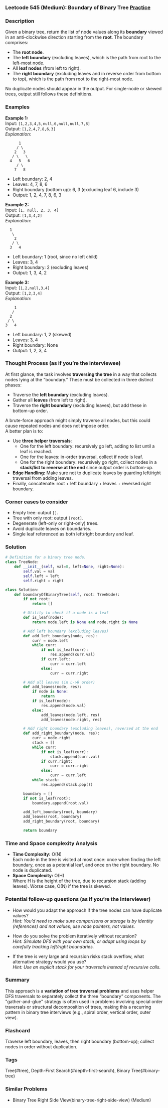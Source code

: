 ### Leetcode 545 (Medium): Boundary of Binary Tree [Practice](https://leetcode.com/problems/boundary-of-binary-tree)

### Description  
Given a binary tree, return the list of node values along its **boundary** viewed in an anti-clockwise direction starting from the **root**. The boundary comprises:
- The **root node**.
- The **left boundary** (excluding leaves), which is the path from root to the left-most node.
- All **leaf nodes** (from left to right).
- The **right boundary** (excluding leaves and in reverse order from bottom to top), which is the path from root to the right-most node.

No duplicate nodes should appear in the output. For single-node or skewed trees, output still follows these definitions.

### Examples  

**Example 1:**  
Input: `[1,2,3,4,5,null,6,null,null,7,8]`  
Output: `[1,2,4,7,8,6,3]`  
*Explanation:*
```
      1
     / \
    2   3
   / \   \
  4   5   6
     / \
    7   8
```
- Left boundary: 2, 4  
- Leaves: 4, 7, 8, 6  
- Right boundary (bottom up): 6, 3 (excluding leaf 6, include 3)  
- Output: 1, 2, 4, 7, 8, 6, 3  

**Example 2:**  
Input: `[1, null, 2, 3, 4]`  
Output: `[1,3,4,2]`  
*Explanation:*
```
  1
   \
    2
   / \
  3   4
```
- Left boundary: 1 (root, since no left child)  
- Leaves: 3, 4  
- Right boundary: 2 (excluding leaves)  
- Output: 1, 3, 4, 2

**Example 3:**  
Input: `[1,2,null,3,4]`  
Output: `[1,2,3,4]`  
*Explanation:*
```
    1
   /
  2
 / \
3   4
```
- Left boundary: 1, 2 (skewed)  
- Leaves: 3, 4  
- Right boundary: None  
- Output: 1, 2, 3, 4

### Thought Process (as if you’re the interviewee)  
At first glance, the task involves **traversing the tree** in a way that collects nodes lying at the "boundary." These must be collected in three distinct phases:
- Traverse the **left boundary** (excluding leaves).
- Gather all **leaves** (from left to right).
- Traverse the **right boundary** (excluding leaves), but add these in bottom-up order.

A brute-force approach might simply traverse all nodes, but this could cause repeated nodes and does not impose order.  
A better plan is to:
 - Use **three helper traversals**:
    - One for the left boundary: recursively go left, adding to list until a leaf is reached.
    - One for the leaves: in-order traversal, collect if node is leaf.
    - One for the right boundary: recursively go right, collect nodes in a **stack/list to reverse at the end** since output order is bottom-up.
 - **Edge Handling:** Make sure not to duplicate leaves by guarding left/right traversal from adding leaves.
 - Finally, concatenate: root + left boundary + leaves + reversed right boundary.

### Corner cases to consider  
- Empty tree: output `[]`.
- Tree with only root: output `[root]`.
- Degenerate (left-only or right-only) trees.
- Avoid duplicate leaves on boundaries.
- Single leaf referenced as both left/right boundary and leaf.

### Solution

```python
# Definition for a binary tree node.
class TreeNode:
    def __init__(self, val=0, left=None, right=None):
        self.val = val
        self.left = left
        self.right = right

class Solution:
    def boundaryOfBinaryTree(self, root: TreeNode):
        if not root:
            return []

        # Utility to check if a node is a leaf
        def is_leaf(node):
            return node.left is None and node.right is None

        # Add left boundary (excluding leaves)
        def add_left_boundary(node, res):
            curr = node.left
            while curr:
                if not is_leaf(curr):
                    res.append(curr.val)
                if curr.left:
                    curr = curr.left
                else:
                    curr = curr.right

        # Add all leaves (in L->R order)
        def add_leaves(node, res):
            if node is None:
                return
            if is_leaf(node):
                res.append(node.val)
            else:
                add_leaves(node.left, res)
                add_leaves(node.right, res)

        # Add right boundary (excluding leaves), reversed at the end
        def add_right_boundary(node, res):
            curr = node.right
            stack = []
            while curr:
                if not is_leaf(curr):
                    stack.append(curr.val)
                if curr.right:
                    curr = curr.right
                else:
                    curr = curr.left
            while stack:
                res.append(stack.pop())

        boundary = []
        if not is_leaf(root):
            boundary.append(root.val)

        add_left_boundary(root, boundary)
        add_leaves(root, boundary)
        add_right_boundary(root, boundary)

        return boundary
```

### Time and Space complexity Analysis  

- **Time Complexity:** O(N)  
  Each node in the tree is visited at most once: once when finding the left boundary, once as a potential leaf, and once on the right boundary. No node is duplicated.
- **Space Complexity:** O(H)  
  Where H is the height of the tree, due to recursion stack (adding leaves). Worse case, O(N) if the tree is skewed.

### Potential follow-up questions (as if you’re the interviewer)  

- How would you adapt the approach if the tree nodes can have duplicate values?  
  *Hint: You’d need to make sure comparisons or storage is by identity (references) and not values; use node pointers, not values.*

- How do you solve the problem iteratively without recursion?  
  *Hint: Simulate DFS with your own stack, or adapt using loops by carefully tracking left/right boundaries.*

- If the tree is very large and recursion risks stack overflow, what alternative strategy would you use?  
  *Hint: Use an explicit stack for your traversals instead of recursive calls.*

### Summary
This approach is a **variation of tree traversal problems** and uses helper DFS traversals to separately collect the three “boundary” components. The "gather-and-glue" strategy is often used in problems involving special order traversals or structural decomposition of trees, making this a recurring pattern in binary tree interviews (e.g., spiral order, vertical order, outer view).


### Flashcard
Traverse left boundary, leaves, then right boundary (bottom-up); collect nodes in order without duplication.

### Tags
Tree(#tree), Depth-First Search(#depth-first-search), Binary Tree(#binary-tree)

### Similar Problems
- Binary Tree Right Side View(binary-tree-right-side-view) (Medium)